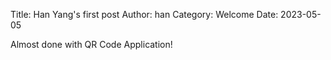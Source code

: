 Title: Han Yang's first post
Author: han
Category: Welcome
Date: 2023-05-05

Almost done with QR Code Application!